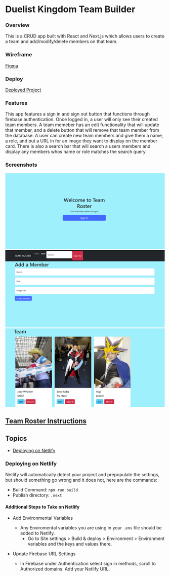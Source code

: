 # Duelist Kingdom Team Builder
### Overview

This is a CRUD app built with React and Next.js which allows users to create a team and add/modify/delete members on that team.

### Wireframe
[Figma](https://www.figma.com/file/t385bLACbhU8B3bu0YCTNq/Team-Roster-Individual-Assessment?node-id=0-1&t=6bNytd6mHl1W4rlY-0)

### Deploy
[Deployed Project](https://tjp-team-roster.netlify.app)

### Features
This app features a sign in and sign out button that functions through firebase authentication. Once logged in, a user will only see their created team members. A team memeber has an edit functionality that will update that member, and a delete button that will remove that team member from the database. A user can create new team members and give them a name, a role, and put a URL in for an image they want to display on the member card. There is also a search bar that will search a users members and display any members whos name or role matches the search query.

### Screenshots
![Login Page](images/Login_Page.png)
![Team Member Form](images/New%20Member%20Form.png)
![Team Member Display](images/Team%20Members.png)
## [Team Roster Instructions](./INSTRUCTIONS.md)

## Topics
- [Deploying on Netlify](#deploying-on-netlify)
### Deploying on Netlify
Netlify will automatically detect your project and prepopulate the settings, but should something go wrong and it does not, here are the commands:

- Build Command: `npm run build`
- Publish directory: `.next`

#### Additional Steps to Take on Netlify
- Add Environmental Variables
    - Any Enviromental variables you are using in your `.env` file should be added to Netlify. 
        - Go to Site settings > Build & deploy > Environment > Environment variables and the keys and values there.

- Update Firebase URL Settings
    - In Firebase under Authentication select sign in methods, scroll to Authorized domains. Add your Netlify URL.
